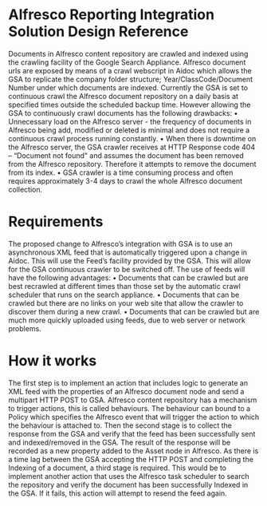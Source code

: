 # Alfresco Reporting Integration Solution Design Reference

Documents in Alfresco content repository are crawled and indexed using the crawling facility of the Google Search Appliance. Alfresco document urls are exposed by means of a crawl webscript in Aidoc which allows the GSA to replicate the company folder structure; Year/ClassCode/Document Number under which documents are indexed.
Currently the GSA is set to continuous crawl the Alfresco document repository on a daily basis at specified times outside the scheduled backup time.
However allowing the GSA to continuously crawl documents has the following drawbacks:
•	Unnecessary load on the Alfresco server - the frequency of documents in Alfresco being add, modified or deleted is minimal and does not require a continuous crawl process running constantly.
•	When there is downtime on the Alfresco server, the GSA crawler receives at HTTP Response code 404 – “Document not found" and assumes the document has been removed from the Alfresco repository. Therefore it attempts to remove the document from its index.
•	GSA crawler is a time consuming process and often requires approximately 3-4 days to crawl the whole Alfresco document collection.

# Requirements

The proposed change to Alfresco’s integration with GSA is to use an asynchronous XML feed that is automatically triggered upon a change in Aidoc. This will use the Feed’s facility provided by the GSA. This will allow for the GSA continuous crawler to be switched off.
The use of feeds will have the following advantages:
•	Documents that can be crawled but are best recrawled at different times than those set by the automatic crawl scheduler that runs on the search appliance. 
•	Documents that can be crawled but there are no links on your web site that allow the crawler to discover them during a new crawl. 
•	Documents that can be crawled but are much more quickly uploaded using feeds, due to web server or network problems. 

# How it works

The first step is to implement an action that includes logic to generate an XML feed with the properties of an Alfresco document node and send a multipart HTTP POST to GSA. Alfresco content repository has a mechanism to trigger actions, this is called behaviours. The behaviour can bound to a Policy which specifies the Alfresco event that will trigger the action to which the behaviour is attached to. 
Then the second stage is to collect the response from the GSA and verify that the feed has been successfully sent and indexed/removed in the GSA. The result of the response will be recorded as a new property added to the Asset node in Alfresco.
As there is a time lag between the GSA accepting the HTTP POST and completing the Indexing of a document, a third stage is required. This would be to implement another action that uses the Alfresco task scheduler to search the repository and verify the document has been successfully Indexed in the GSA. If it fails, this action will attempt to resend the feed again.
